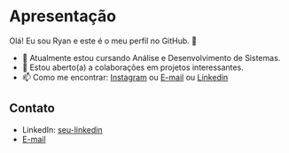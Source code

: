 # Apresentação

Olá! Eu sou Ryan e este é o meu perfil no GitHub. 👋

- 🌱 Atualmente estou cursando Análise e Desenvolvimento de Sistemas.
- 👯 Estou aberto(a) a colaborações em projetos interessantes.
- 📫 Como me encontrar: [Instagram](https://instagram.com/ryanrossato) ou [E-mail](ryanrossato5@gmail.com) ou [Linkedin](www.linkedin.com/in/ryanrossato)


## Contato

- LinkedIn: [seu-linkedin](www.linkedin.com/in/ryanrossato)
- [E-mail](ryanrossato5@gmail.com)



<!---
ryanrossato/ryanrossato is a ✨ special ✨ repository because its `README.md` (this file) appears on your GitHub profile.
You can click the Preview link to take a look at your changes.
--->

